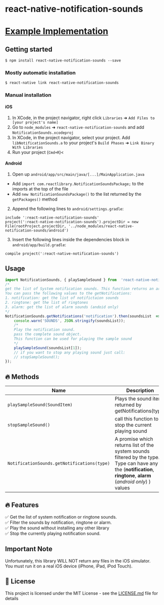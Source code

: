 
# react-native-notification-sounds

# [Example Implementation](https://github.com/saadqbal/notificationSounds)


## Getting started

`$ npm install react-native-notification-sounds --save`

### Mostly automatic installation

`$ react-native link react-native-notification-sounds`

  

### Manual installation

#### iOS

1. In XCode, in the project navigator, right click `Libraries` ➜ `Add Files to [your project's name]`
2. Go to `node_modules` ➜ `react-native-notification-sounds` and add `NotificationSounds.xcodeproj`
3. In XCode, in the project navigator, select your project. Add `libNotificationSounds.a` to your project's `Build Phases` ➜ `Link Binary With Libraries`
4. Run your project (`Cmd+R`)<

#### Android

1. Open up `android/app/src/main/java/[...]/MainApplication.java`
- Add `import com.reactlibrary.NotificationSoundsPackage;` to the imports at the top of the file
- Add `new NotificationSoundsPackage()` to the list returned by the `getPackages()` method
2. Append the following lines to `android/settings.gradle`:
```
include ':react-native-notification-sounds'
project(':react-native-notification-sounds').projectDir = new File(rootProject.projectDir, '../node_modules/react-native-notification-sounds/android')
```
3. Insert the following lines inside the dependencies block in `android/app/build.gradle`:

```
compile project(':react-native-notification-sounds')
```

## Usage

```javascript
import NotificationSounds, { playSampleSound } from  'react-native-notification-sounds';
/*
get the list of System notification sounds. This function returns an array the array contains Title, Url, SoundID
You can pass the following values to the getNotifications:
1. notification: get the list of notifictaion sounds
2. ringtone: get the list of ringtones
3. alarm: get the list of alarm sounds (andoid only)
*/
NotificationSounds.getNotifications('notification').then(soundsList  => {
	console.warn('SOUNDS', JSON.stringify(soundsList));
	/*
	Play the notification sound.
	pass the complete sound object.
	This function can be used for playing the sample sound
	*/
	playSampleSound(soundsList[1]);
	// if you want to stop any playing sound just call:
	// stopSampleSound();
});
```

## :fire: Methods
|Name| Description |
|--|--|
| `playSampleSound(SoundItem)` | Plays the sound item returned by getNotifications(type) |
|`stopSampleSound()` | call this function to stop the current playing sound|
|`NotificationSounds.getNotifications(type)`| A promise which returns list of the system sounds filtered by the type. Type can have any of the (**notification**, **ringtone**, **alarm** (*android only*) ) values|

## :fire: Features

 
:white_check_mark: Get the list of system notification or ringtone sounds.\
:white_check_mark: Filter the sounds by notification, ringtone or alarm.\
:white_check_mark: Play the sound without installing any other library\
:white_check_mark: Stop the currently playing notification sound.

  
## Important Note

Unfortunately, this library WILL NOT return any files in the iOS simulator. You must run it on a real iOS device (iPhone, iPad, iPod Touch).

   

## 📄 License

  

This project is licensed under the MIT License - see the [LICENSE.md](https://github.com/saadqbal/react-native-notification-sounds/blob/master/LICENSE) file for details